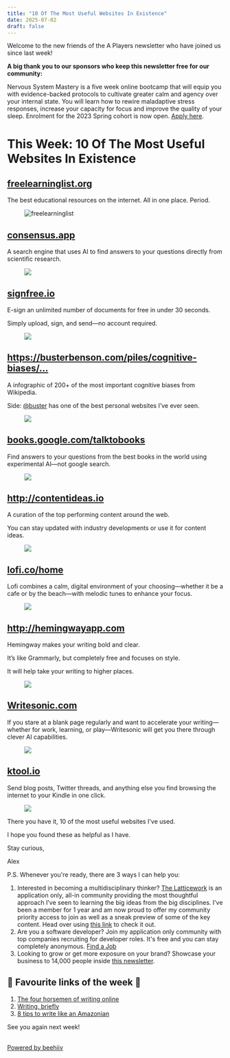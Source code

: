 ```yaml
---
title: "10 Of The Most Useful Websites In Existence"
date: 2025-07-02
draft: false
---
```


<p id="">Welcome to the new friends of the A Players newsletter who have joined us since last week!</p><p id=""><strong id="">A big thank you to our sponsors who keep this newsletter free for our community:</strong></p><p id="">Nervous System Mastery is a five week online bootcamp that will equip you with evidence-backed protocols to cultivate greater calm and agency over your internal state. You will learn how to rewire maladaptive stress responses, increase your capacity for focus and improve the quality of your sleep.&nbsp;Enrolment for the 2023 Spring cohort is now open.&nbsp;<a href="http://nsmastery.com" target="_blank" id="">Apply here</a>.</p><h1 id="">This Week: 10 Of The Most Useful Websites In Existence </h1><h2 id=""><a href="https://t.co/YstnCuKJ4P" target="_blank" id="">freelearninglist.org</a></h2><p id="">The best educational resources on the internet. All in one place. Period.</p><figure class="w-richtext-figure-type-image w-richtext-align-center" data-rt-type="image" data-rt-align="center"><div><img alt="freelearninglist" src="https://uploads-ssl.webflow.com/63fd511e232de229bfe66c52/640e56f5c12d2703aefce723_FdbFjzSXoAUAvHF.jpeg" id="" width="auto" height="auto" loading="auto"></div></figure><h2 id=""><a href="https://t.co/2HeKs2h8h8" target="_blank" id="">consensus.app</a></h2><p id="">A search engine that uses AI to find answers to your questions directly from scientific research.</p><figure class="w-richtext-figure-type-image w-richtext-align-center" data-rt-type="image" data-rt-align="center"><div><img src="https://uploads-ssl.webflow.com/63fd511e232de229bfe66c52/640e56f5c12d2795b5fce721_image.jpeg" id="" width="auto" height="auto" loading="auto"></div></figure><h2 id=""><a href="https://t.co/h0ucAFUjAo" target="_blank" id="">signfree.io</a></h2><p id="">E-sign an unlimited number of documents for free in under 30 seconds. </p><p id="">Simply upload, sign, and send—no account required.</p><figure class="w-richtext-figure-type-image w-richtext-align-center" data-rt-type="image" data-rt-align="center"><div><img src="https://uploads-ssl.webflow.com/63fd511e232de229bfe66c52/640e56f5c12d2730d9fce726_image.jpeg" id="" width="auto" height="auto" loading="auto"></div></figure><h2 id=""><a href="https://t.co/NpiPdNgA7K" target="_blank" id="">https://busterbenson.com/piles/cognitive-biases/…</a></h2><p id="">A infographic of 200+ of the most important cognitive biases from Wikipedia. </p><p id="">Side: <a href="https://twitter.com/buster" target="_blank" id="">@buster</a> has one of the best personal websites I’ve ever seen.</p><figure class="w-richtext-figure-type-image w-richtext-align-center" data-rt-type="image" data-rt-align="center"><div><img src="https://uploads-ssl.webflow.com/63fd511e232de229bfe66c52/640e56f5c12d271214fce725_image.jpeg" id="" width="auto" height="auto" loading="auto"></div></figure><h2 id=""><a href="https://t.co/xyHcSz3m8L" target="_blank" id="">books.google.com/talktobooks</a></h2><p id="">Find answers to your questions from the best books in the world using experimental AI—not google search.</p><figure class="w-richtext-figure-type-image w-richtext-align-center" data-rt-type="image" data-rt-align="center"><div><img src="https://uploads-ssl.webflow.com/63fd511e232de229bfe66c52/640e56f5c12d273587fce722_image.jpeg" id="" width="auto" height="auto" loading="auto"></div></figure><h2 id=""><a href="https://t.co/g2g2G2GbnL" target="_blank" id="">http://contentideas.io</a></h2><p id="">A curation of the top performing content around the web. </p><p id="">You can stay updated with industry developments or use it for content ideas.</p><figure class="w-richtext-figure-type-image w-richtext-align-center" data-rt-type="image" data-rt-align="center"><div><img src="https://uploads-ssl.webflow.com/63fd511e232de229bfe66c52/640e56f5c12d27d120fce728_image.jpeg" id="" width="auto" height="auto" loading="auto"></div></figure><h2 id=""><a href="https://t.co/2biWy99ksa" target="_blank" id="">lofi.co/home</a></h2><p id="">Lofi combines a calm, digital environment of your choosing—whether it be a cafe or by the beach—with melodic tunes to enhance your focus.</p><figure class="w-richtext-figure-type-image w-richtext-align-center" data-rt-type="image" data-rt-align="center"><div><img src="https://uploads-ssl.webflow.com/63fd511e232de229bfe66c52/640e56f5c12d27c141fce727_image.jpeg" id="" width="auto" height="auto" loading="auto"></div></figure><h2 id=""><a href="https://t.co/Y1IjXHKABD" target="_blank" id="">http://hemingwayapp.com</a></h2><p id="">Hemingway makes your writing bold and clear. </p><p id="">It’s like Grammarly, but completely free and focuses on style.</p><p id="">It will help take your writing to higher places.</p><figure class="w-richtext-figure-type-image w-richtext-align-center" data-rt-type="image" data-rt-align="center"><div><img src="https://uploads-ssl.webflow.com/63fd511e232de229bfe66c52/640e56f5c12d273cf4fce720_image.jpeg" id="" width="auto" height="auto" loading="auto"></div></figure><h2 id=""><a href="https://t.co/DNL5VRYyvo" target="_blank" id="">Writesonic.com</a></h2><p id="">If you stare at a blank page regularly and want to accelerate your writing—whether for work, learning, or play—Writesonic will get you there through clever AI capabilities.</p><figure class="w-richtext-figure-type-image w-richtext-align-center" data-rt-type="image" data-rt-align="center"><div><img src="https://uploads-ssl.webflow.com/63fd511e232de229bfe66c52/640e56f5c12d277882fce724_image.jpeg" id="" width="auto" height="auto" loading="auto"></div></figure><h2 id=""><a href="https://t.co/EPzezTG0xP" target="_blank" id="">ktool.io</a></h2><p id="">Send blog posts, Twitter threads, and anything else you find browsing the internet to your Kindle in one click.</p><figure class="w-richtext-figure-type-image w-richtext-align-center" data-rt-type="image" data-rt-align="center"><div><img src="https://uploads-ssl.webflow.com/63fd511e232de229bfe66c52/640e56f5c12d27925afce732_image.jpeg" id="" width="auto" height="auto" loading="auto"></div></figure><p id="">There you have it, 10 of the most useful websites I've used.</p><p id="">I hope you found these as helpful as I have.</p><p id="">Stay curious, </p><p id="">Alex</p><p id="">P.S. Whenever you're ready, there are 3 ways I can help you:</p><ol type="decimal" id=""><li id="">Interested in becoming a multidisciplinary thinker? <a href="https://ltcwrk.com/alex-brogan-ltcwrk/" target="_blank" id="">The Latticework</a>&nbsp;is an application only, all-in community providing the most thoughtful approach I’ve seen to learning the big ideas from the big disciplines. I’ve been a member for 1 year and am now proud to offer my community priority access to join as well as a sneak preview of some of the key content. Head over using&nbsp;<a href="https://ltcwrk.com/alex-brogan-ltcwrk/" target="_blank" id="">this link</a>&nbsp;to check it out.</li><li id="">Are you a software developer? Join my application only community with top companies recruiting for developer roles. It's free and you can stay completely anonymous.&nbsp;<a href="https://www.alexbrogan.com/global-developers-collective" target="_blank" id="">Find a Job</a></li><li id="">Looking to grow or get more exposure on your brand? Showcase your business to 14,000 people inside&nbsp;<a href="https://www.alexbrogan.com/partnership" target="_blank" id="">this newsletter</a>.</li></ol><h2 id="">🔗 Favourite links of the week 🔗</h2><ol type="decimal" id=""><li id=""><a href="https://sidharthajha.com/blog/4horsemen" target="_blank" id="">The four horsemen of writing online</a></li><li id=""><a href="http://www.paulgraham.com/writing44.html" target="_blank" id="">Writing, briefly</a></li><li id=""><a href="https://twitter.com/alexgarcia_atx/status/1416777142445166592" target="_blank" id="">8 tips to write like an Amazonian</a></li></ol><p id="">See you again next week!</p><p id=""><br><a target="_blank" href="https://www.beehiiv.com/?utm_campaign=58528f89-db9b-47b8-9bb5-94a279d74caf&utm_medium=post_rss&utm_source=a_players" id="">Powered by beehiiv</a></p>